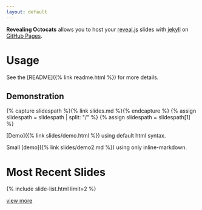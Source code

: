 ```yaml
---
layout: default  
---
```


__Revealing Octocats__ allows you to host your [reveal.js](https://revealjs.com) slides with [jekyll](https://jekyllrb.com) on [GitHub Pages](https://pages.github.com/).

# Usage

See the [README]({% link readme.html %}) for more details.

## Demonstration

<!--
{% comment %}
{% assign collection = site.collections | where: "label", "slides" | first %}
{% assign slidespath = collection.relative_directory | remove_first: "_" %}
{% endcomment %}
-->
<!-- deleteme -->
{% capture slidespath %}{% link slides.md %}{% endcapture %}
{% assign slidespath = slidespath | split: "/" %}
{% assign slidespath = slidespath[1] %}
<!-- endof: deleteme -->

[Demo]({% link slides/demo.html %}) using default html syntax.

Small [demo]({% link slides/demo2.md %}) using only inline-markdown.


# Most Recent Slides

{% include slide-list.html limit=2 %}

<a href="{{ slidespath | prepend: site.baseurl }}/">view more</a>

